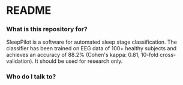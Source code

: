 # README #

### What is this repository for? ###

SleepPilot is a software for automated sleep stage classification. 
The classifier has been trained on EEG data of 100+ healthy subjects and achieves an accuracy of 88.2% (Cohen's kappa: 0.81, 10-fold cross-validation). 
It should be used for research only. 

### Who do I talk to? ###

